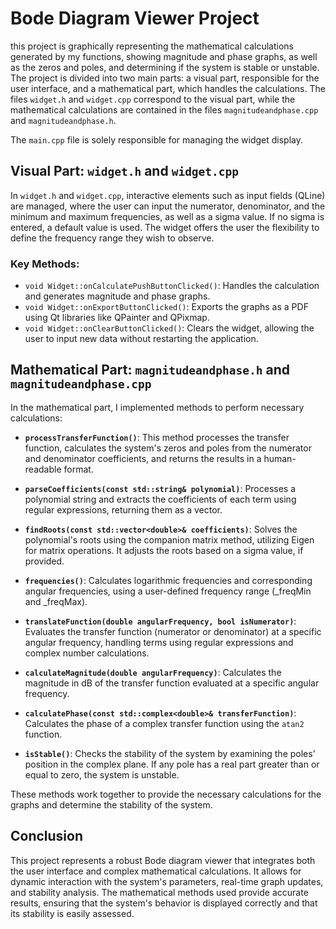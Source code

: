 # Bode Diagram Viewer Project

this project is graphically representing the mathematical calculations generated by my functions, showing magnitude and phase graphs, as well as the zeros and poles, and determining if the system is stable or unstable. The project is divided into two main parts: a visual part, responsible for the user interface, and a mathematical part, which handles the calculations. The files `widget.h` and `widget.cpp` correspond to the visual part, while the mathematical calculations are contained in the files `magnitudeandphase.cpp` and `magnitudeandphase.h`. 

The `main.cpp` file is solely responsible for managing the widget display.

## Visual Part: `widget.h` and `widget.cpp`

In `widget.h` and `widget.cpp`, interactive elements such as input fields (QLine) are managed, where the user can input the numerator, denominator, and the minimum and maximum frequencies, as well as a sigma value. If no sigma is entered, a default value is used. The widget offers the user the flexibility to define the frequency range they wish to observe.

### Key Methods:
- `void Widget::onCalculatePushButtonClicked()`: Handles the calculation and generates magnitude and phase graphs.
- `void Widget::onExportButtonClicked()`: Exports the graphs as a PDF using Qt libraries like QPainter and QPixmap.
- `void Widget::onClearButtonClicked()`: Clears the widget, allowing the user to input new data without restarting the application.

## Mathematical Part: `magnitudeandphase.h` and `magnitudeandphase.cpp`

In the mathematical part, I implemented methods to perform necessary calculations:

- **`processTransferFunction()`**: This method processes the transfer function, calculates the system's zeros and poles from the numerator and denominator coefficients, and returns the results in a human-readable format.

- **`parseCoefficients(const std::string& polynomial)`**: Processes a polynomial string and extracts the coefficients of each term using regular expressions, returning them as a vector.

- **`findRoots(const std::vector<double>& coefficients)`**: Solves the polynomial's roots using the companion matrix method, utilizing Eigen for matrix operations. It adjusts the roots based on a sigma value, if provided.

- **`frequencies()`**: Calculates logarithmic frequencies and corresponding angular frequencies, using a user-defined frequency range (_freqMin and _freqMax).

- **`translateFunction(double angularFrequency, bool isNumerator)`**: Evaluates the transfer function (numerator or denominator) at a specific angular frequency, handling terms using regular expressions and complex number calculations.

- **`calculateMagnitude(double angularFrequency)`**: Calculates the magnitude in dB of the transfer function evaluated at a specific angular frequency.

- **`calculatePhase(const std::complex<double>& transferFunction)`**: Calculates the phase of a complex transfer function using the `atan2` function.

- **`isStable()`**: Checks the stability of the system by examining the poles' position in the complex plane. If any pole has a real part greater than or equal to zero, the system is unstable.

These methods work together to provide the necessary calculations for the graphs and determine the stability of the system.

## Conclusion

This project represents a robust Bode diagram viewer that integrates both the user interface and complex mathematical calculations. It allows for dynamic interaction with the system's parameters, real-time graph updates, and stability analysis. The mathematical methods used provide accurate results, ensuring that the system's behavior is displayed correctly and that its stability is easily assessed.
